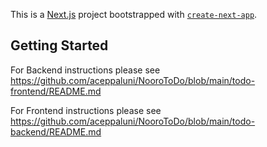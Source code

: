 This is a [Next.js](https://nextjs.org) project bootstrapped with [`create-next-app`](https://nextjs.org/docs/app/api-reference/cli/create-next-app).

## Getting Started
For Backend instructions please see https://github.com/aceppaluni/NooroToDo/blob/main/todo-frontend/README.md


For Frontend instructions please see https://github.com/aceppaluni/NooroToDo/blob/main/todo-backend/README.md
